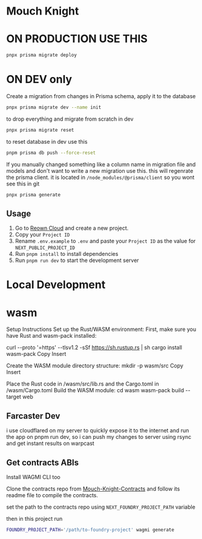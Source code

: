 # Mouch Knight

# ON PRODUCTION USE THIS
```bash
pnpx prisma migrate deploy
```

# ON DEV only
Create a migration from changes in Prisma schema, apply it to the database
```bash
pnpx prisma migrate dev --name init
```
to drop everything and migrate from scratch in dev

```bash
pnpx prisma migrate reset
```

to reset database in dev use this 
```bash
pnpm prisma db push --force-reset
```

If you manually changed something like a column name in migration file and models and don't want to write a new migration use this. this will regenrate the prisma client. it is located in `/node_modules/@prisma/client` so you wont see this in git
```bash
pnpx prisma generate
```

## Usage

1. Go to [Reown Cloud](https://cloud.reown.com) and create a new project.
2. Copy your `Project ID`
3. Rename `.env.example` to `.env` and paste your `Project ID` as the value for `NEXT_PUBLIC_PROJECT_ID`
4. Run `pnpm install` to install dependencies
5. Run `pnpm run dev` to start the development server


# Local Development
# wasm

Setup Instructions
Set up the Rust/WASM environment:
First, make sure you have Rust and wasm-pack installed:

curl --proto '=https' --tlsv1.2 -sSf https://sh.rustup.rs | sh
cargo install wasm-pack
Copy
Insert

Create the WASM module directory structure:
mkdir -p wasm/src
Copy
Insert

Place the Rust code in /wasm/src/lib.rs and the Cargo.toml in /wasm/Cargo.toml
Build the WASM module:
cd wasm
wasm-pack build --target web

## Farcaster Dev
i use cloudflared on my server to quickly expose it to the internet and run the app on pnpm run dev, so i can push my changes to server using rsync and get instant results on warpcast

## Get contracts ABIs
Install WAGMI CLI too

Clone the contracts repo from [Mouch-Knight-Contracts](https://github.com/0x4r45h/mouch-knight-contracts) and follow its readme file to compile the contracts.    

set the path to the contracts repo using `NEXT_FOUNDRY_PROJECT_PATH` variable

then in this project run 
```bash
FOUNDRY_PROJECT_PATH='/path/to-foundry-project' wagmi generate
```

